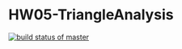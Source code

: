 # HW05-TriangleAnalysis
[![build status of master](https://api.travis-ci.com/mlehmann2/HW05-TriangleAnalysis.svg?branch=main)](https://api.travis-ci.com/mlehmann2/HW05-TriangleAnalysis)
